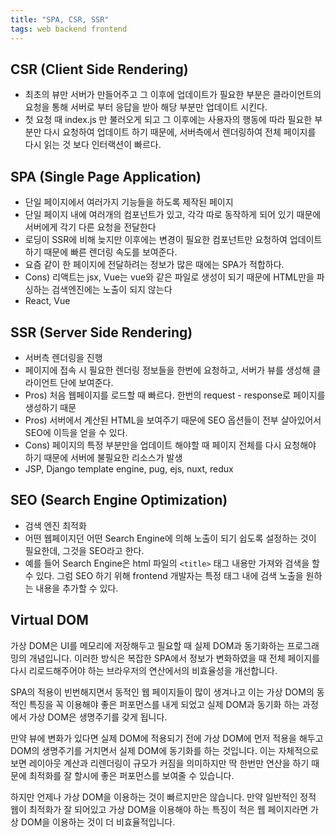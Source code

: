 ```yaml
---
title: "SPA, CSR, SSR"
tags: web backend frontend
---
```


<!--more-->

## CSR (Client Side Rendering)

- 최초의 뷰만 서버가 만들어주고 그 이후에 업데이트가 필요한 부분은 클라이언트의 요청을 통해 서버로 부터 응답을 받아 해당 부분만 업데이트 시킨다.
- 첫 요청 때 index.js 만 불러오게 되고 그 이후에는 사용자의 행동에 따라 필요한 부분만 다시 요청하여 업데이트 하기 때문에, 서버측에서 렌더링하여 전체 페이지를 다시 읽는 것 보다 인터랙션이 빠르다.

## SPA (Single Page Application)

- 단일 페이지에서 여러가지 기능들을 하도록 제작된 페이지
- 단일 페이지 내에 여러개의 컴포넌트가 있고, 각각 따로 동작하게 되어 있기 때문에 서버에게 각기 다른 요청을 전달한다
- 로딩이 SSR에 비해 늦지만 이후에는 변경이 필요한 컴포넌트만 요청하여 업데이트하기 때문에 빠른 렌더링 속도를 보여준다.
- 요즘 같이 한 페이지에 전달하려는 정보가 많은 때에는 SPA가 적합하다.
- Cons) 리액트는 jsx, Vue는 vue와 같은 파일로 생성이 되기 때문에 HTML만을 파싱하는 검색엔진에는 노출이 되지 않는다
- React, Vue

## SSR (Server Side Rendering)

- 서버측 렌더링을 진행
- 페이지에 접속 시 필요한 렌더링 정보들을 한번에 요청하고, 서버가 뷰를 생성해 클라이언트 단에 보여준다.
- Pros) 처음 웹페이지를 로드할 때 빠르다. 한번의 request - response로 페이지를 생성하기 때문
- Pros) 서버에서 계산된 HTML을 보여주기 때문에 SEO 옵션들이 전부 살아있어서 SEO에 이득을 얻을 수 있다.
- Cons) 페이지의 특정 부분만을 업데이트 해야할 때 페이지 전체를 다시 요청해야 하기 때문에 서버에 불필요한 리소스가 발생
- JSP, Django template engine, pug, ejs, nuxt, redux

## SEO (Search Engine Optimization)

- 검색 엔진 최적화
- 어떤 웹페이지던 어떤 Search Engine에 의해 노출이 되기 쉽도록 설정하는 것이 필요한데, 그것을 SEO라고 한다.
- 예를 들어 Search Engine은 html 파일의 `<title>` 태그 내용만 가져와 검색을 할 수 있다. 그럼 SEO 하기 위해 frontend 개발자는 특정 태그 내에 검색 노출을 원하는 내용을 추가할 수 있다.

## Virtual DOM

가상 DOM은 UI를 메모리에 저장해두고 필요할 때 실제 DOM과 동기화하는 프로그래밍의 개념입니다. 이러한 방식은 복잡한 SPA에서 정보가 변화하였을 때 전체 페이지를 다시 리로드해주어야 하는 브라우저의 연산에서의 비효율성을 개선합니다.

SPA의 적용이 빈번해지면서 동적인 웹 페이지들이 많이 생겨나고 이는 가상 DOM의 동적인 특징을 꼭 이용해야 좋은 퍼포먼스를 내게 되었고 실제 DOM과 동기화 하는 과정에서 가상 DOM은 생명주기를 갖게 됩니다.

만약 뷰에 변화가 있다면 실제 DOM에 적용되기 전에 가상 DOM에 먼저 적용을 해두고 DOM의 생명주기를 거치면서 실제 DOM에 동기화를 하는 것입니다. 이는 자체적으로 보면 레이아웃 계산과 리렌더링이 규모가 커짐을 의미하지만 딱 한번만 연산을 하기 때문에 최적화를 잘 할시에 좋은 퍼포먼스를 보여줄 수 있습니다.

하지만 언제나 가상 DOM을 이용하는 것이 빠르지만은 않습니다. 만약 일반적인 정적 웹이 최적화가 잘 되어있고 가상 DOM을 이용해야 하는 특징이 적은 웹 페이지라면 가상 DOM을 이용하는 것이 더 비효율적입니다.

